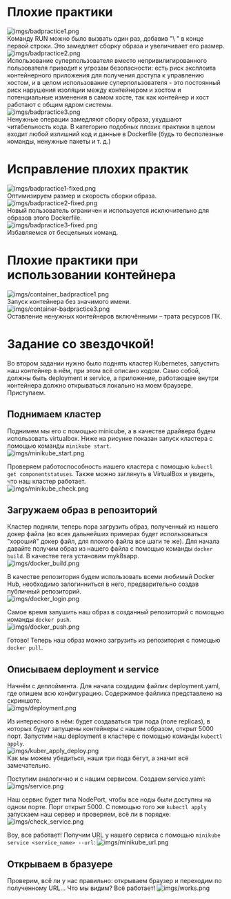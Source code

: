 ﻿# Плохие практики
![imgs/badpractice1.png](imgs/badpractice1.png)<br>
Команду RUN можно было вызвать один раз, добавив "\ " в конце первой строки.
Это замедляет сборку образа и увеличивает его размер.<br>
![imgs/badpractice2.png](imgs/badpractice1.png)<br>
Использование суперпользователя вместо непривилигированного пользователя
приводит к угрозам безопасности:
есть риск эксплоита контейнерного приложения
для получения доступа к управлению хостом,
и в целом использование суперпользователя - это постоянный риск
нарушения изоляции между контейнером и хостом
и потенциальные изменения в самом хосте,
так как контейнер и хост работают с общим ядром системы.<br>
![imgs/badpractice3.png](imgs/badpractice3.png)<br>
Ненужные операции замедляют сборку образа,
ухудшают читабельность кода.
В категорию подобных плохих практики
в целом входит любой излишний код и данные в Dockerfile
(будь то бесполезные команды, ненужные пакеты и т. д.)<br>
# Исправление плохих практик
![imgs/badpractice1-fixed.png](imgs/badpractice1-fixed.png)<br>
Оптимизируем размер и скорость сборки образа.<br>
![imgs/badpractice2-fixed.png](imgs/badpractice2-fixed.png)<br>
Новый пользователь ограничен и используется исключительно для образов
этого Dockerfile.<br>
![imgs/badpractice3-fixed.png](imgs/badpractice3-fixed.png)<br>
Избавляемся от бесцельных команд.<br>
# Плохие практики при использовании контейнера
![imgs/container_badpractice1.png](imgs/container_badpractice1.png)<br>
Запуск контейнера без значимого имени.<br>
![imgs/container-badpractice3.png](imgs/container-badpractice3.png)<br>
Оставление ненужных контейнеров включёнными – трата ресурсов ПК.<br>

# Задание со звездочкой!
Во втором задании нужно было поднять кластер Kubernetes, запустить наш контейнер в нём, при этом всё описано кодом. Само собой, должны быть deployment и service, а приложение, работающее внутри контейнера должно открываться локально на моем браузере. Приступаем.

## Поднимаем кластер
Поднимем мы его с помощью minicube, а в качестве драйвера будем использовать virtualbox. Ниже на рисунке показан запуск кластера с помощью команды `minikube start`.<br>
![imgs/minikube_start.png](imgs/minikube_start.png)<br>

Проверяем работоспособность нашего кластера с помощью `kubectl get componentstatuses`. Также можно заглянуть в VirtualBox и увидеть, что наш кластер работает.<br>
![imgs/minikube_check.png](imgs/minikube_check.png)<br>

## Загружаем образ в репозиторий
Кластер подняли, теперь пора загрузить образ, полученный из нашего докер файла (во всех дальнейших примерах будет использоваться "хороший" докер файл, для плохого файла все шаги те же). 
Для начала давайте получим образ из нашего файла с помощью команды `docker build`. В качестве тега установим myk8sapp.<br>
![imgs/docker_build.png](imgs/docker_build.png)<br>

В качестве репозитория будем использовать всеми любимый Docker Hub, необходимо залогинниться в него, предварительно создав публичный репозиторий. <br>
![imgs/docker_login.png](imgs/docker_login.png)<br>

Самое время запушить наш образ в созданный репозиторий с помощью команды `docker push`.<br>
![imgs/docker_push.png](imgs/docker_push.png)<br>

Готово! Теперь наш образ можно загрузить из репозитория с помощью `docker pull`.

## Описываем deployment и service 

Начнём с деплоймента. Для начала создадим файлик deployment.yaml, где опишем всю конфигурацию. Содержимое файлика представлено на скриншоте.<br>
![imgs/deployment.png](imgs/deployment.png)<br>

Из интересного в нём: будет создаваться три пода (поле replicas), в которых будут запущены контейнеры с нашим образом, открыт 5000 порт. Запустим наш deployment в кластере с помощью команды `kubectl apply`.<br>
![imgs/kuber_apply_deploy.png](imgs/kuber_apply_deploy.png)<br>
Как мы можем убедиться, наши три пода бегут, а значит всё замечательно.


Поступим аналогично и с нашим сервисом. Создаем service.yaml:<br>
![imgs/service.png](imgs/service.png)<br>

Наш сервис будет типа NodePort, чтобы все ноды были доступны на одном порте. Порт открыт 5000.
С помощью того же `kubectl apply` запускаем наш сервер и проверяем, всё ли в порядке: <br>
![imgs/check_service.png](imgs/check_service.png)<br>

Воу, все работает! Получим URL у нашего сервиса с помощью `minikube service <service_name> --url`:
![imgs/minikube_url.png](imgs/minikube_url.png)

## Открываем в бразуере
Проверим, всё ли у нас правильно: открываем браузер и переходим по полученному URL... Что мы видим? Всё работает! 
![imgs/works.png](imgs/works.png)
